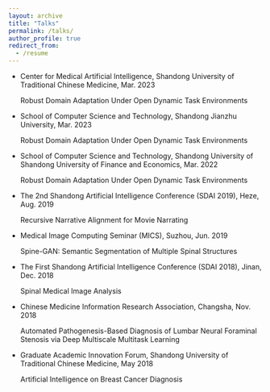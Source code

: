 ```yaml
---
layout: archive
title: "Talks"
permalink: /talks/
author_profile: true
redirect_from:
  - /resume
---
```


- Center for Medical Artificial Intelligence, Shandong University of Traditional Chinese Medicine, Mar. 2023
  
  Robust Domain Adaptation Under Open Dynamic Task Environments

- School of Computer Science and Technology, Shandong Jianzhu University, Mar. 2023
  
  Robust Domain Adaptation Under Open Dynamic Task Environments

- School of Computer Science and Technology, Shandong University of Shandong University of Finance and Economics, Mar. 2022
  
  Robust Domain Adaptation Under Open Dynamic Task Environments

- The 2nd Shandong Artificial Intelligence Conference (SDAI 2019), Heze, Aug. 2019
  
  Recursive Narrative Alignment for Movie Narrating

- Medical Image Computing Seminar (MICS), Suzhou, Jun. 2019
  
  Spine-GAN: Semantic Segmentation of Multiple Spinal Structures

- The First Shandong Artificial Intelligence Conference (SDAI 2018), Jinan, Dec. 2018
  
  Spinal Medical Image Analysis

- Chinese Medicine Information Research Association, Changsha, Nov. 2018
  
  Automated Pathogenesis-Based Diagnosis of Lumbar Neural Foraminal Stenosis via Deep Multiscale Multitask Learning

- Graduate Academic Innovation Forum, Shandong University of Traditional Chinese Medicine, May 2018
  
  Artificial Intelligence on Breast Cancer Diagnosis





